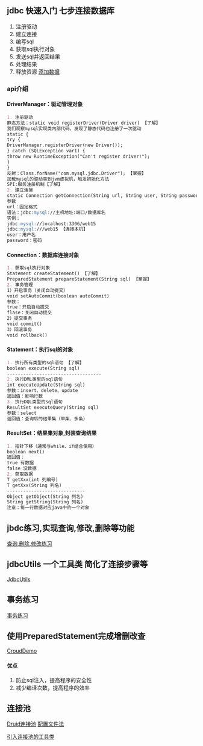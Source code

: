 ## jdbc 快速入门 七步连接数据库
1. 注册驱动
2. 建立连接
3. 编写sql
4. 获取sql执行对象
5. 发送sql并返回结果
6. 处理结果
7. 释放资源
[添加数据](./src/cn/com/mryhl/a_quick/JdbcQuick.java)
### api介绍
#### DriverManager：驱动管理对象
```markdown
1. 注册驱动
静态方法：static void registerDriver(Driver driver) 【了解】
我们观察mysql实现类内部代码，发现了静态代码也注册了一次驱动
static {
try {
DriverManager.registerDriver(new Driver());
} catch (SQLException var1) {
throw new RuntimeException("Can't register driver!");
}
}
反射：Class.forName("com.mysql.jdbc.Driver"); 【掌握】
加载mysql的驱动类到jvm虚拟机，触发初始化方法
SPI:服务注册机制【了解】
2. 建立连接
static Connection getConnection(String url, String user, String password);
参数
url：固定格式
语法：jdbc:mysql://主机地址:端口/数据库名
实例：
jdbc:mysql://localhost:3306/web15
jdbc:mysql:///web15 【连接本机】
user：用户名
password：密码
```
#### Connection：数据库连接对象
```markdown
1. 获取sql执行对象
Statement createStatement() 【了解】
PreparedStatement prepareStatement(String sql) 【掌握】
2. 事务管理
1）开启事务（关闭自动提交）
void setAutoCommit(boolean autoCommit)
参数：
true：开启自动提交
flase：关闭自动提交
2）提交事务
void commit()
3）回滚事务
void rollback()
```
#### Statement：执行sql的对象
```markdown
1. 执行所有类型的sql语句 【了解】
boolean execute(String sql)
-----------------------------------
2. 执行DML类型的sql语句
int executeUpdate(String sql)
参数：insert、delete、update
返回值：影响行数
3. 执行DQL类型的sql语句
ResultSet executeQuery(String sql)
参数：select
返回值：查询后的结果集（单条、多条）
```
#### ResultSet：结果集对象,封装查询结果
```markdown
1. 指针下移（通常与while、if结合使用）
boolean next()
返回值：
true 有数据
false 没数据
2. 获取数据
T getXxx(int 列编号)
T getXxx(String 列名)
-----------------------------
Object getObject(String 列名)
String getString(String 列名)
注意：每一行数据对应java中的一个对象
```
## jbdc练习,实现查询,修改,删除等功能
[查询,删除,修改练习](./src/cn/com/mryhl/b_crud/CrudDemo.java)

## jdbcUtils 一个工具类 简化了连接步骤等
[JdbcUtils](./src/cn/com/mryhl/c_util/JdbcUtils.java)

## 事务练习
[事务练习](./src/cn/com/mryhl/d_tx/TXDemo.java)

## 使用PreparedStatement完成增删改查
[CroudDemo](./src/cn/com/mryhl/e_crud/CrudDemo.java)

#### 优点
1. 防止sql注入，提高程序的安全性
2. 减少编译次数，提高程序的效率

## 连接池
[Druid连接池](./src/cn/com/mryhl/f_druid/Demo01.java)
[配置文件法](./src/cn/com/mryhl/f_druid/Demo02.java)

[引入连接池的工具类](./src/cn/com/mryhl/f_druid/JdbcUtils.java)